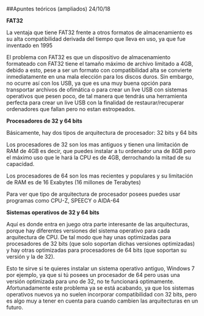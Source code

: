##Apuntes teóricos (ampliados) 24/10/18

**FAT32**

La ventaja que tiene FAT32 frente a otros formatos de almacenamiento es su alta compatibilidad derivada del tiempo que lleva en uso, ya que fue inventado en 1995 

El problema con FAT32 es que un dispositivo de almacenamiento formateado con FAT32 tiene el tamaño máximo de archivo limitado a 4GB, debido a esto, pese a ser un formato con compatibilidad alta se convierte inmediatamente en una mala elección para los discos duros. Sin embargo, no ocurre así con los USB, ya que es una muy buena opción para transportar archivos de ofimática o para crear un live USB con sistemas operativos que pesen poco, de tal manera que tendrás una herramienta perfecta para crear un live USB con la finalidad de restaurar/recuperar ordenadores que fallan pero no estan estropeados.

**Procesadores de 32 y 64 bits**

Básicamente, hay dos tipos de arquitectura de procesador: 32 bits y 64 bits

Los procesadores de 32 son los mas antiguos y tienen una limitación de RAM de 4GB es decir, que puedes instalar a tu ordenador una de 8GB pero el máximo uso que le hará la CPU es de 4GB, derrochando la mitad de su capacidad.

Los procesadores de 64 son los mas recientes y populares y su limitación de RAM es de 16 Exabytes (16 millones de Terabytes)

Para ver que tipo de arquitectura de procesador posees puedes usar programas como CPU-Z, SPEECY o AIDA-64

**Sistemas operativos de 32 y 64 bits**

Aquí es donde entra en juego otra parte interesante de las arquitecturas, porque hay diferentes versiones del sistema operativo para cada arquitectura de CPU. De tal modo que hay unas optimizadas para procesadores de 32 bits (que solo soportan dichas versiones optimizadas) y hay otras optimizadas para procesadores de 64 bits (que soportan su versión y la de 32). 

Esto te sirve si te quieres instalar un sistema operativo antiguo, Windows 7 por ejemplo, ya que si tú posees un procesador de 64 pero usas una versión optimizada para uno de 32, no te funcionará optimamente. Afortunadamente este problema ya se está acabando, ya que los sistemas operativos nuevos ya no suelen incorporar compatibilidad con 32 bits, pero es algo muy a tener en cuenta para cuando cambien las arquitecturas en un futuro.
